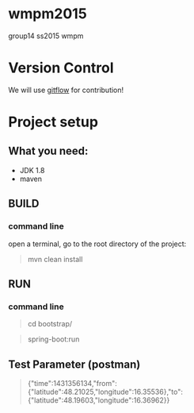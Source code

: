 # wmpm2015
group14 ss2015 wmpm

# Version Control

We will use [gitflow](https://www.atlassian.com/git/tutorials/comparing-workflows/gitflow-workflow) for contribution!

# Project setup

## What you need:

* JDK 1.8
* maven

## BUILD

### command line

open a terminal, go to the root directory of the project:

> mvn clean install

## RUN

### command line
> cd bootstrap/

> spring-boot:run

## Test Parameter (postman)
> {"time":1431356134,"from":{"latitude":48.21025,"longitude":16.35536},"to":{"latitude":48.19603,"longitude":16.36962}}
